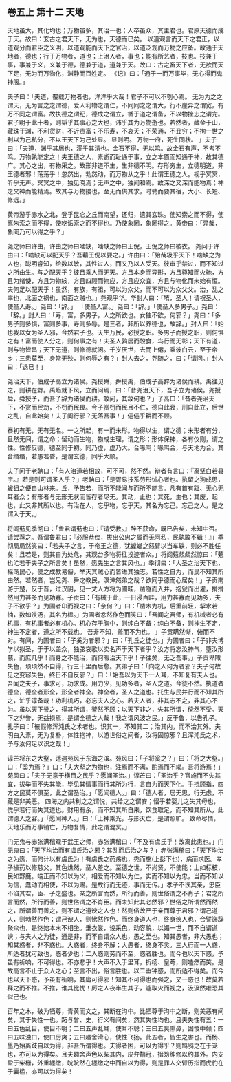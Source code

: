 ## 卷五上 第十二 天地

天地虽大，其化均也；万物虽多，其治一也；人卒虽众，其主君也。君原天德而成于天。故曰：玄古之君天下，无为也，天德而已矣。 以道观言而天下之君正，以道观分而君臣之义明，以道观能而天下之官治，以道泛观而万物之应备。故通于天地者，德也；行于万物者，道也；上治人者，事也；能有所艺者，技也。技兼于事，事兼于义，义兼于德，德兼于道，道兼于天。故曰：古之畜天下者，无欲而天下足，无为而万物化，渊静而百姓定。 《记》曰：「通于一而万事毕，无心得而鬼神服。」

夫子曰：「夫道，覆载万物者也，洋洋乎大哉！君子不可以不刳心焉。 无为为之之谓天，无为言之之谓德，爱人利物之谓仁，不同同之之谓大，行不崖异之谓宽，有万不同之谓富。故执德之谓纪，德成之谓立，循于道之谓备，不以物挫志之谓完。君子明于此十者，则韬乎其事心之大也，沛乎其为万物逝也。若然者，藏金于山，藏珠于渊，不利货财，不近贵富；不乐寿，不哀夭；不荣通，不丑穷；不拘一世之利以为己私分，不以王天下为己处显。 显则明。 万物一府，死生同状。 」夫子曰：「夫道，渊乎其居也，漻乎其清也。金石不得，无以鸣。故金石有声，不考不鸣。万物孰能定之！夫王德之人，素逝而耻通于事，立之本原而知通于神，故其德广。其心之出，有物采之。故形非道不生，生非德不明。存形穷生，立德明道，非王德者邪！荡荡乎！忽然出，勃然动，而万物从之乎！此谓王德之人。视乎冥冥，听乎无声。冥冥之中，独见晓焉；无声之中，独闻和焉。故深之又深而能物焉；神之又神而能精焉。故其与万物接也，至无而供其求，时骋而要其宿，大小、长短、修远。」

黄帝游乎赤水之北，登乎昆仑之丘而南望，还归，遗其玄珠。使知索之而不得，使离朱索之而不得，使吃诟索之而不得也。乃使象罔，象罔得之。黄帝曰：「异哉，象罔乃可以得之乎？」

尧之师曰许由，许由之师曰啮缺，啮缺之师曰王倪，王倪之师曰被衣。 尧问于许由曰：「啮缺可以配天乎？吾藉王倪以要之。」许由曰：「殆哉圾乎天下！啮缺之为人也，聪明睿知，给数以敏，其性过人，而又乃以人受天。彼审乎禁过，而不知过之所由生。与之配天乎？彼且乘人而无天。方且本身而异形，方且尊知而火驰，方且为绪使，方且为物絯，方且四顾而物应，方且应众宜，方且与物化而未始有恒。夫何足以配天乎！虽然，有族，有祖，可以为众父，而不可以为众父父。治，乱之率也，北面之祸也，南面之贼也。」尧观乎华。华封人曰：「嘻，圣人！请祝圣人，使圣人寿。」尧曰：「辞。」 「使圣人富。」尧曰：「辞。」「使圣人多男子。」尧曰：「辞。」封人曰：「寿，富，多男子，人之所欲也。女独不欲，何邪？」尧曰：「多男子则多惧，富则多事，寿则多辱。是三者，非所以养德也，故辞。」封人曰：「始也我以女为圣人邪，今然君子也。天生万民，必授之职。多男子而授之职，则何惧之有！富而使人分之，则何事之有！夫圣人鹑居而彀食，鸟行而无彰；天下有道，则与物皆昌；天下无道，则修德就闲。千岁厌世，去而上僊，乘彼白云，至于帝乡；三患莫至，身常无殃，则何辱之有？」封人去之，尧随之，曰：「请问。」封人曰：「退已！」

尧治天下，伯成子高立为诸侯。尧授舜，舜授禹，伯成子高辞为诸侯而耕。禹往见之，则耕在野。禹趋就下风，立而问焉，曰：「昔尧治天下，吾子立为诸侯。尧授舜，舜授予，而吾子辞为诸侯而耕。敢问，其故何也？」子高曰：「昔者尧治天下，不赏而民劝，不罚而民畏。今子赏罚而民且不仁，德自此衰，刑自此立，后世之乱，自此始矣！夫子阖行邪？无落吾事！」俋俋乎耕而不顾。

泰初有无，无有无名。一之所起，有一而未形。物得以生，谓之德；未形者有分，且然无间，谓之命；留动而生物，物成生理，谓之形；形体保神，各有仪则，谓之性。性修反德，德至同于初。同乃虚，虚乃大。合喙鸣；喙鸣合，与天地为合。其合缗缗，若愚若昏，是谓玄德，同乎大顺。

夫子问于老聃曰：「有人治道若相放，可不可，然不然。辩者有言曰：『离坚白若县宇。』若是则可谓圣人乎？」老聃曰：「是胥易技系劳形怵心者也。执留之狗成思，蝯狙之便自山林来。丘，予告若，而所不能闻与而所不能言。凡有首有趾、无心无耳者众；有形者与无形无状而皆存者尽无。其动，止也；其死，生也；其废，起也，此又非其所以也。有治在人，忘乎物，忘乎天，其名为忘己。忘己之人，是之谓入于天。」

将闾葂见季彻曰：「鲁君谓葂也曰：『请受教。』辞不获命，既已告矣，未知中否。请尝荐之。吾谓鲁君曰：『必服恭俭，拔出公忠之属而无阿私，民孰敢不辑！』」季彻局局然笑曰：「若夫子之言，于帝王之德，犹螳螂之怒臂以当车轶，则必不胜任矣！且若是，则其自为处危，其观台多物将往投迹者众。」将闾葂覤覤然惊曰：「葂也汒若于夫子之所言矣！虽然，愿先生之言其风也。」季彻曰：「大圣之治天下也，摇荡民心，使之成教易俗，举灭其贼心而皆进其独志。若性之自为，而民不知其所由然。若然者，岂兄尧、舜之教民，溟涬然弟之哉？欲同乎德而心居矣！」子贡南游于楚，反于晋，过汉阴，见一丈人方将为圃畦，凿隧而入井，抱瓮而出灌，搰搰然用力甚多而见功寡。子贡曰：「有械于此，一日浸百畦，用力甚寡而见功多，夫子不欲乎？」为圃者卬而视之曰：「奈何？」曰：「凿木为机，后重前轻，挈水若抽，数如泆汤，其名为槔。」为圃者忿然作色而笑曰：「吾闻之吾师，有机械者必有机事，有机事者必有机心。机心存于胸中，则纯白不备；纯白不备，则神生不定，神生不定者，道之所不载也。 吾非不知，羞而不为也。 」子贡瞒然惭，俯而不对。有间，为圃者曰：「子奚为者邪？」曰：「孔丘之徒也。」为圃者曰：「子非夫博学以拟圣，于于以盖众，独弦哀歌以卖名声于天下者乎？汝方将忘汝神气，堕汝形骸，而庶几乎！而身之不能治，而何暇治天下乎！子往矣，无乏吾事。」子贡卑陬失色，顼顼然不自得，行三十里而后愈。其弟子曰：「向之人何为者邪？夫子何故见之变容失色，终日不自反邪？」曰：「始吾以为天下一人耳，不知复有夫人也。吾闻之夫子，事求可，功求成。用力少，见功多者，圣人之道。今徒不然。执道者德全，德全者形全，形全者神全。神全者，圣人之道也。托生与民并行而不知其所之，汒乎淳备哉！功利机巧，必忘夫人之心。若夫人者，非其志不之，非其心不为。虽以天下誉之，得其所谓，謷然不顾；以天下非之，失其所谓，傥然不受。天下之非誉，无益损焉，是谓全德之人哉！我之谓风波之民。」反于鲁，以告孔子。孔子曰：「彼假修浑沌氏之术者也。识其一，不知其二；治其内，而不治其外。夫明白入素，无为复朴，体性抱神，以游世俗之间者，汝将固惊邪？且浑沌氏之术，予与汝何足以识之哉！」

谆芒将东之大壑，适遇苑风于东海之滨。苑风曰：「子将奚之？」曰：「将之大壑。」曰：「奚为焉？」曰：「夫大壑之为物也，注焉而不满，酌焉而不竭。吾将游焉！」苑风曰：「夫子无意于横目之民乎？愿闻圣治。」谆芒曰：「圣治乎？官施而不失其宜，拔举而不失其能，毕见其情事而行其所为行，言自为而天下化。手挠顾指，四方之民莫不俱至，此之谓圣治。」「愿闻德人。」曰：「德人者，居无思，行无虑，不藏是非美恶。 四海之内共利之之谓悦，共给之之谓安；怊乎若婴儿之失其母也，傥乎若行而失其道也。财用有余，而不知其所自来，饮食取足，而不知其所从，此谓德人之容。」「愿闻神人。」曰：「上神乘光，与形灭亡，是谓照旷。 致命尽情，天地乐而万事销亡，万物复情，此之谓混冥。」

门无鬼与赤张满稽观于武王之师，赤张满稽曰：「不及有虞氏乎！故离此患也。」门无鬼曰：「天下均治而有虞氏治之邪？其乱而后治之与？」赤张满稽曰：「天下均治之为愿，而何计以有虞氏为！有虞氏之药疡也，秃而施(上髟下也)，病而求医。孝子操药以修慈父，其色燋然，圣人羞之。至德之世，不尚贤，不使能；上如标枝，民如野鹿。端正而不知以为义，相爱而不知以为仁，实而不知以为忠，当而不知以为信，蠢动而相使，不以为赐。是故行而无迹，事而无传。」孝子不谀其亲，忠臣不谄其君，臣、子之盛也。亲之所言而然，所行而善，则世俗谓之不肖子；君之所言而然，所行而善，则世俗谓之不肖臣。而未知此其必然邪？世俗之所谓然而然之，所谓善而善之，则不谓之道谀之人也！然则俗故严于亲而尊于君邪？谓己道人，则勃然作色；谓己谀人，则怫然作色。而终身道人也，终身谀人也，合譬饰辞聚众也，是终始本末不相坐。垂衣裳，设采色，动容貌，以媚一世，而不自谓道谀；与夫人之为徒，通是非，而不自谓众人也，愚之至也。知其愚者，非大愚也；知其惑者，非不惑也。大惑者，终身不解；大愚者，终身不灵。三人行而一人惑，所适者犹可致也，惑者少也；二人惑则劳而不至，惑者胜也。而今也以天下惑，予虽有祈响，不可得也。不亦悲乎！大声不入于里耳，折杨、皇荂，则嗑然而笑。是故高言不止于众人之心；至言不出，俗言胜也。以二垂钟惑，而所适不得矣。而今也以天下惑，予虽有祈响，其庸可得邪！知其不可得也而强之，又一惑也！故莫若释之而不推。不推，谁其比忧！厉之人夜半生其子，遽取火而视之，汲汲然唯恐其似己也。

百年之木，破为牺尊，青黄而文之，其断在沟中。比牺尊于沟中之断，则美恶有间矣，其于失性一也。跖与曾、史，行义有间矣，然其失性均也。且夫失性有五：一曰五色乱目，使目不明；二曰五声乱耳，使耳不聪；三曰五臭熏鼻，困惾中颡；四曰五味浊口，使口厉爽；五曰趣舍滑心，使性飞扬。此五者，皆生之害也。而杨、墨乃始离跂自以为得，非吾所谓得也。夫得者困，可以为得乎？则鸠鸮之在于笼也，亦可以为得矣。且夫趣舍声色以柴其内，皮弁鹬冠，搢笏绅修以约其外。内支盈于柴栅，外重纆缴，睆睆然在纆缴之中而自以为得，则是罪人交臂历指而虎豹在于囊槛，亦可以为得矣！